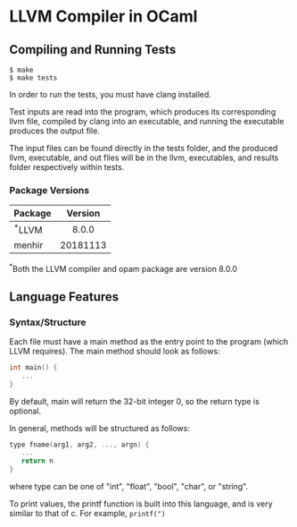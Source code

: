 # LLVM Compiler in OCaml

## Compiling and Running Tests
```console
$ make
$ make tests
```

In order to run the tests, you must have clang installed.

Test inputs are read into the program, which produces its corresponding llvm file, compiled by clang into an executable, and running the executable produces the output file.

The input files can be found directly in the tests folder, and the produced llvm, executable, and out files will be
in the llvm, executables, and results folder respectively within tests.

### Package Versions
| Package           | Version  |
|-------------------|:--------:|
| <sup>*</sup>LLVM  | 8.0.0    |
| menhir            | 20181113 |

<sup>*</sup>Both the LLVM compiler and opam package are version 8.0.0

## Language Features

### Syntax/Structure

Each file must have a main method as the entry point to the program (which LLVM requires). The main method should look as follows:

```c
int main() {
   ...
}
```

By default, main will return the 32-bit integer 0, so the return type is optional.

In general, methods will be structured as follows:
```c
type fname(arg1, arg2, ..., argn) {
   ...
   return n
}
```
where type can be one of "int", "float", "bool", "char", or "string".

To print values, the printf function is built into this language, and is very similar to that of c. For example,
`printf(")`